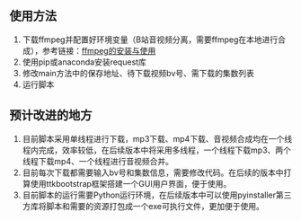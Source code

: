 ## 使用方法

1.  下载ffmpeg并配置好环境变量（B站音视频分离，需要ffmpeg在本地进行合成），参考链接：[ffmpeg的安装与使用](https://blog.csdn.net/qq_39516859/article/details/81843419)
2. 使用pip或anaconda安装request库
3.  修改main方法中的保存地址、待下载视频bv号、需下载的集数列表
4.  运行脚本

## 预计改进的地方

1. 目前脚本采用单线程进行下载，mp3下载、mp4下载、音视频合成均在一个线程内完成，效率较低，在后续版本中将采用多线程，一个线程下载mp3、两个线程下载mp4、一个线程进行音视频合并。
2. 目前每次下载都需要输入bv号和集数信息，需要修改代码。在后续的版本中打算使用ttkbootstrap框架搭建一个GUI用户界面，便于使用。
3. 目前脚本的运行需要Python运行环境，在后续版本中可以使用pyinstaller第三方库将脚本和需要的资源打包成一个exe可执行文件，更加便于使用。